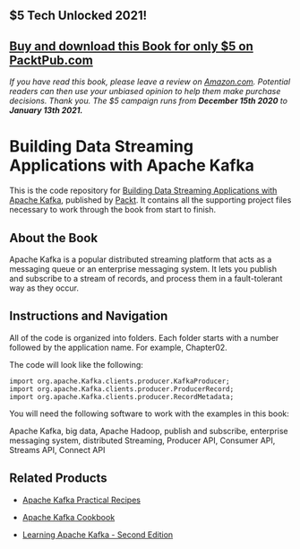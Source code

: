 ## $5 Tech Unlocked 2021!
[Buy and download this Book for only $5 on PacktPub.com](https://www.packtpub.com/product/building-data-streaming-applications-with-apache-kafka/9781787283985)
-----
*If you have read this book, please leave a review on [Amazon.com](https://www.amazon.com/gp/product/1787283984).     Potential readers can then use your unbiased opinion to help them make purchase decisions. Thank you. The $5 campaign         runs from __December 15th 2020__ to __January 13th 2021.__*

# Building Data Streaming Applications with Apache Kafka
This is the code repository for [Building Data Streaming Applications with Apache Kafka](https://www.packtpub.com/big-data-and-business-intelligence/building-data-streaming-applications-apache-kafka?utm_source=github&utm_medium=repository&utm_campaign=9781787283985), published by [Packt](https://www.packtpub.com/?utm_source=github). It contains all the supporting project files necessary to work through the book from start to finish.
## About the Book
Apache Kafka is a popular distributed streaming platform that acts as a messaging queue or an enterprise messaging system. It lets you publish and subscribe to a stream of records, and process them in a fault-tolerant way as they occur.
## Instructions and Navigation
All of the code is organized into folders. Each folder starts with a number followed by the application name. For example, Chapter02.



The code will look like the following:
```
import org.apache.Kafka.clients.producer.KafkaProducer;
import org.apache.Kafka.clients.producer.ProducerRecord;
import org.apache.Kafka.clients.producer.RecordMetadata;
```

You will need the following software to work with the examples in this book:

Apache Kafka, big data, Apache Hadoop, publish and subscribe, enterprise messaging system, distributed Streaming, Producer API, Consumer API, Streams API, Connect API

## Related Products
* [Apache Kafka Practical Recipes](https://www.packtpub.com/big-data-and-business-intelligence/apache-kafka-practical-recipes?utm_source=github&utm_medium=repository&utm_campaign=9781787286849)

* [Apache Kafka Cookbook](https://www.packtpub.com/big-data-and-business-intelligence/apache-kafka-cookbook?utm_source=github&utm_medium=repository&utm_campaign=9781785882449)

* [Learning Apache Kafka - Second Edition](https://www.packtpub.com/big-data-and-business-intelligence/learning-apache-kafka-second-edition?utm_source=github&utm_medium=repository&utm_campaign=9781784393090)


